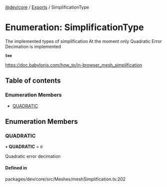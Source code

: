 [@dev/core](../README.md) / [Exports](../modules.md) / SimplificationType

# Enumeration: SimplificationType

The implemented types of simplification
At the moment only Quadratic Error Decimation is implemented

**`See`**

https://doc.babylonjs.com/how_to/in-browser_mesh_simplification

## Table of contents

### Enumeration Members

- [QUADRATIC](SimplificationType.md#quadratic)

## Enumeration Members

### QUADRATIC

• **QUADRATIC** = ``0``

Quadratic error decimation

#### Defined in

packages/dev/core/src/Meshes/meshSimplification.ts:202
